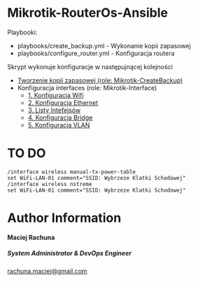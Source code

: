 Mikrotik-RouterOs-Ansible
=========

Playbooki:
- playbooks/create_backup.yml - Wykonanie kopii zapasowej
- playbooks/configure_router.yml - Konfiguracja routera

Skrypt wykonuje konfiguracje w następujnącej kolejności
- [Tworzenie kopii zapasowej (role: Mikrotik-CreateBackup)](docs/create_backup/overview.md)
- Konfiguracja interfaces (role: Mikrotik-Interface)
  - [1. Konfiguracja Wifi](docs/interfaces/wireless.md)
  - [2. Konfiguracja Ethernet](docs/interfaces/ethernet.md)
  - [3. Listy Intefejsów](docs/interfaces/bridge.md)
  - [4. Konfiguracja Bridge](docs/interfaces/bridge.md)
  - [5. Konfiguracja VLAN](docs/interfaces/vlan.md)

TO DO
=========
```
/interface wireless manual-tx-power-table
set WiFi-LAN-01 comment="SSID: Wybrzeze Klatki Schodowej"
/interface wireless nstreme
set WiFi-LAN-01 comment="SSID: Wybrzeze Klatki Schodowej"
```

Author Information
=========
 **Maciej Rachuna**
##### System Administrator & DevOps Engineer
rachuna.maciej@gmail.com